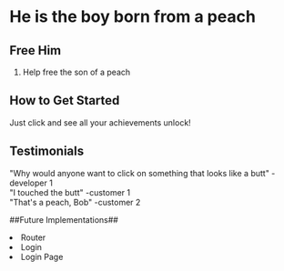# He is the boy born from a peach #

## Free Him ##
  1) Help free the son of a peach

## How to Get Started ##
  Just click and see all your achievements unlock!
  
## Testimonials ##
  "Why would anyone want to click on something that looks like a butt" - developer 1<br />
  "I touched the butt" -customer 1<br />
  "That's a peach, Bob" -customer 2<br />

  <!-- "Help me" - Momotaro-->
  <!--  "Why" - normal person -->

##Future Implementations##
<li>Router</li>
<li>Login</li>
<li>Login Page</li>

